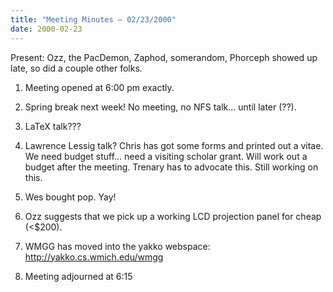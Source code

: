 ```yaml
---
title: "Meeting Minutes – 02/23/2000"
date: 2000-02-23
---
```

Present: Ozz, the PacDemon, Zaphod, somerandom, Phorceph showed up late, so did a couple other folks. </p><p>
1. Meeting opened at 6:00 pm exactly. </p><p>
2. Spring break next week!  No meeting, no NFS talk...  until later (??).   </p><p>
3. LaTeX talk???   </p><p>
4. Lawrence Lessig talk?  Chris has got some forms and printed out a vitae.  We need budget stuff...  need a visiting scholar grant.  Will work out a budget after the meeting.  Trenary has to advocate this.  Still working on this. </p><p>
5. Wes bought pop.  Yay! </p><p>
6. Ozz suggests that we pick up a working LCD projection panel for cheap (<$200).     </p><p>
7. WMGG has moved into the yakko webspace: http://yakko.cs.wmich.edu/wmgg </p><p>
8. Meeting adjourned at 6:15 </p>
